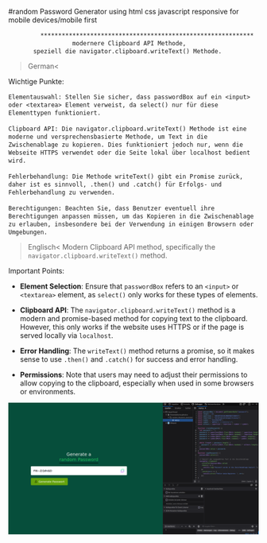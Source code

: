#random Password Generator
using html css javascript
responsive for mobile devices/mobile first

             ************************************************************
                      modernere Clipboard API Methode,
           speziell die navigator.clipboard.writeText() Methode.

> German<

<!-- Document.execCommand("copy") war früher eine verbreitete Methode, um Inhalte in die Zwischenablage zu kopieren, ist aber mittlerweile als veraltet markiert und sollte nicht mehr verwendet werden -->

Wichtige Punkte:

    Elementauswahl: Stellen Sie sicher, dass passwordBox auf ein <input> oder <textarea> Element verweist, da select() nur für diese Elementtypen funktioniert.

    Clipboard API: Die navigator.clipboard.writeText() Methode ist eine moderne und versprechensbasierte Methode, um Text in die Zwischenablage zu kopieren. Dies funktioniert jedoch nur, wenn die Webseite HTTPS verwendet oder die Seite lokal über localhost bedient wird.

    Fehlerbehandlung: Die Methode writeText() gibt ein Promise zurück, daher ist es sinnvoll, .then() und .catch() für Erfolgs- und Fehlerbehandlung zu verwenden.

    Berechtigungen: Beachten Sie, dass Benutzer eventuell ihre Berechtigungen anpassen müssen, um das Kopieren in die Zwischenablage zu erlauben, insbesondere bei der Verwendung in einigen Browsern oder Umgebungen.

> Englisch<
> Modern Clipboard API method, specifically the `navigator.clipboard.writeText()` method.

<!-- The `document.execCommand("copy")` method was previously a common way to copy content to the clipboard, but it is now marked as obsolete and should no longer be used -->

Important Points:

- **Element Selection**: Ensure that `passwordBox` refers to an `<input>` or `<textarea>` element, as `select()` only works for these types of elements.

- **Clipboard API**: The `navigator.clipboard.writeText()` method is a modern and promise-based method for copying text to the clipboard. However, this only works if the website uses HTTPS or if the page is served locally via `localhost`.

- **Error Handling**: The `writeText()` method returns a promise, so it makes sense to use `.then()` and `.catch()` for success and error handling.

- **Permissions**: Note that users may need to adjust their permissions to allow copying to the clipboard, especially when used in some browsers or environments.

<!-- Browser -->

![Mein Bild](./imgs/Bildschirmfoto%20vom%202023-10-31%2010-39-10.png)
